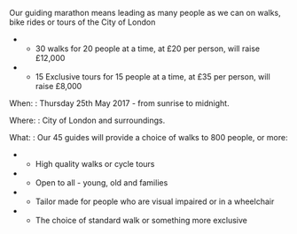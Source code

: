 
   Our guiding marathon means leading as many people as we can on walks, bike rides or tours of the City of London

   * - 30 walks for 20 people at a time, at £20 per person, will raise £12,000
   * - 15 Exclusive tours for 15 people at a time, at £35 per person, will raise £8,000

When:
: Thursday 25th May 2017 - from sunrise to midnight.

Where:
: City of London and surroundings.

What:
: Our 45 guides will provide a choice of walks to 800 people, or more:
<!-- bogus -->
* - High quality walks or cycle tours
* - Open to all - young, old and families
* - Tailor made for people who are visual impaired or in a wheelchair
* - The choice of standard walk or something more exclusive
